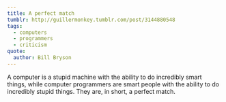 ```yaml
---
title: A perfect match
tumblr: http://guillermonkey.tumblr.com/post/3144880548
tags:
  - computers
  - programmers
  - criticism
quote:
  author: Bill Bryson
---
```


A computer is a stupid machine with the ability to do incredibly smart things, while computer programmers are smart people with the ability to do incredibly stupid things. They are, in short, a perfect match.
